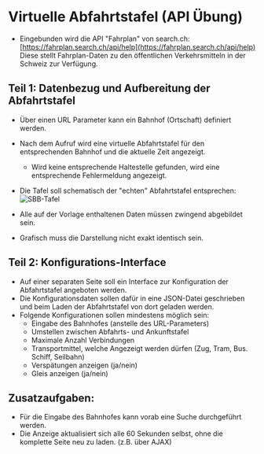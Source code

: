 # Virtuelle Abfahrtstafel (API Übung)
-	Eingebunden wird die API "Fahrplan" von search.ch: [https://fahrplan.search.ch/api/help](https://fahrplan.search.ch/api/help)
Diese stellt Fahrplan-Daten zu den öffentlichen Verkehrsmitteln in der Schweiz zur Verfügung.

## Teil 1: Datenbezug und Aufbereitung der Abfahrtstafel
-	Über einen URL Parameter kann ein Bahnhof (Ortschaft) definiert werden. 
-	Nach dem Aufruf wird eine virtuelle Abfahrtstafel für den entsprechenden Bahnhof und die aktuelle Zeit angezeigt.
	-	Wird keine entsprechende Haltestelle gefunden, wird eine entsprechende Fehlermeldung angezeigt.
-	Die Tafel soll schematisch der "echten" Abfahrtstafel entsprechen:
![SBB-Tafel](/ilv.307/assets/images/sbb-tafel.png)

-	Alle auf der Vorlage enthaltenen Daten müssen zwingend abgebildet sein.
-	Grafisch muss die Darstellung nicht exakt identisch sein. 

## Teil 2: Konfigurations-Interface
- Auf einer separaten Seite soll ein Interface zur Konfiguration der Abfahrtstafel angeboten werden.
- Die Konfigurationsdaten sollen dafür in eine JSON-Datei geschrieben und beim Laden der Abfahrtstafel von dort geladen werden.
- Folgende Konfigurationen sollen mindestens möglich sein:
	- Eingabe des Bahnhofes (anstelle des URL-Parameters)
	-  Umstellen zwischen Abfahrts- und Ankunftstafel
	- Maximale Anzahl Verbindungen
	- Transportmittel, welche Angezeigt werden dürfen (Zug, Tram, Bus. Schiff, Seilbahn)
	- Verspätungen anzeigen (ja/nein)
	- Gleis anzeigen (ja/nein)


## Zusatzaufgaben: 
- Für die Eingabe des Bahnhofes kann vorab eine Suche durchgeführt werden.
- Die Anzeige aktualisiert sich alle 60 Sekunden selbst, ohne die komplette Seite neu zu laden. (z.B. über AJAX)
<!--stackedit_data:
eyJoaXN0b3J5IjpbLTE4OTI5OTM2MDYsMTgyMzk4ODc5MiwtMT
A1OTYxOTEwNCwtMTQyMDYxMjk2OF19
-->